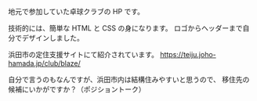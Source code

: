 地元で参加していた卓球クラブの HP です。

技術的には、簡単な HTML と CSS の身になります。
ロゴからヘッダーまで自分でデザインしました。

浜田市の定住支援サイトにて紹介されています。
https://teiju.joho-hamada.jp/club/blaze/

自分で言うのもなんですが、浜田市内は結構住みやすいと思うので、
移住先の候補にいかがですか？（ポジショントーク）
